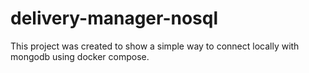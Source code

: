 # delivery-manager-nosql

This project was created to show a simple way to connect locally with mongodb using docker compose.
